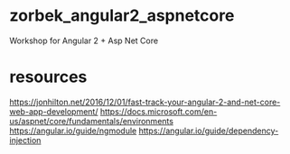 # zorbek_angular2_aspnetcore
Workshop for Angular 2 + Asp Net Core

# resources
https://jonhilton.net/2016/12/01/fast-track-your-angular-2-and-net-core-web-app-development/
https://docs.microsoft.com/en-us/aspnet/core/fundamentals/environments
https://angular.io/guide/ngmodule
https://angular.io/guide/dependency-injection
